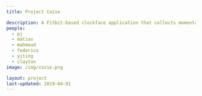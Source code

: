 ```yaml
---
title: Project Cozie

description: A Fitbit-based clockface application that collects momentary assessments of thermal, aural, lighting, and other subjective comfort parameters. The platform is being developed for researchers anywhere in the world to use a methodological component.
people:
  - pj
  - matias
  - mahmoud
  - federico
  - yiting
  - clayton
image: /img/cozie.png

layout: project
last-updated: 2019-04-01
---
```


